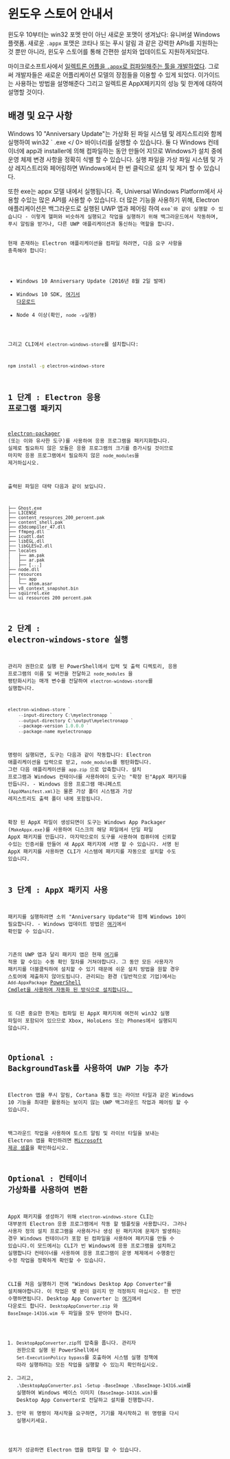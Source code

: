 # 윈도우 스토어 안내서

윈도우 10부터는 win32 포멧 만이 아닌 새로운 포맷이 생겨났다: 유니버셜 Windows 플랫폼. 새로운 `.appx` 포맷은 코타나 또는 푸시 알림 과 같은 강력한 APIs를 지원하는 것 뿐만 아니라, 윈도우 스토어를 통해 간편한 설치와 업데이트도 지원하게되었다.

마이크로소프트사에서 [일렉트론 어플을 `.appx`로 컴파일해주는 툴을 개발하였다](https://github.com/catalystcode/electron-windows-store). 그로써 개발자들은 새로운 어플리케이션 모델의 장점들을 이용할 수 있게 되었다. 이가이드는 사용하는 방법을 설명해준다 그리고 일렉트론 AppX페키지의 성능 및 한계에 대하여 설명할 것이다.

## 배경 및 요구 사항

Windows 10 "Anniversary Update"는 가상화 된 파일 시스템 및 레지스트리와 함께 실행하여 win32 ` .exe </ 0> 바이너리를 실행할 수 있습니다. 둘 다 Windows 컨테이너에 app과 installer에 의해 컴파일하는 동안 만들어 지므로 Windows가 설치 중에 운영 체제 변경 사항을 정확히 식별 할 수 있습니다. 실행 파일을 가상 파일 시스템 및 가상 레지스트리와 페어링하면 Windows에서 한 번 클릭으로 설치 및 제거 할 수 있습니다.</p>

<p spaces-before="0">또한 exe는 appx 모델 내에서 실행됩니다. 즉, Universal Windows Platform에서 사용할 수있는 많은 API를 사용할 수 있습니다.  더 많은 기능을 사용하기 위해, Electron 애플리케이션은 백그라운드로 실행된 UWP 앱과 페어링 하여  <code>exe`와 같이 실행할 수 있습니다 - 이렇게 헬퍼와 비슷하게 실행되고 작업을 실행하기 위해 백그라운드에서 작동하며, 푸시 알림을 받거나, 다른 UWP 애플리케이션과 통신하는 역할을 합니다.

현재 존재하는 Electron 애플리케이션을 컴파일 하려면, 다음 요구 사항을 충족해야 합니다:

* Windows 10 Anniversary Update (2016년 8월 2일 발매)
* Windows 10 SDK, [여기서 다운로드](https://developer.microsoft.com/en-us/windows/downloads/windows-10-sdk)
* Node 4 이상(확인, `node -v`실행)

그리고 CLI에서 `electron-windows-store`를 설치합니다:

```sh
npm install -g electron-windows-store
```

## 1 단계 : Electron  응용 프로그램 패키지

[electron-packager](https://github.com/electron/electron-packager) (또는 이와 유사한 도구)를 사용하여 응용 프로그램을 패키지화합니다. 실제로 필요하지 않은 모듈은 응용 프로그램의 크기를 증가시킬 것이므로 마지막 응용 프로그램에서 필요하지 않은 `node_modules`을 제거하십시오.

출력된 파일은 대략 다음과 같이 보입니다.

```plaintext
├── Ghost.exe
├── LICENSE
├── content_resources_200_percent.pak
├── content_shell.pak
├── d3dcompiler_47.dll
├── ffmpeg.dll
├── icudtl.dat
├── libEGL.dll
├── libGLESv2.dll
├── locales
│   ├── am.pak
│   ├── ar.pak
│   ├── [...]
├── node.dll
├── resources
│   ├── app
│   └── atom.asar
├── v8_context_snapshot.bin
├── squirrel.exe
└── ui_resources_200_percent.pak
```

## 2 단계 : electron-windows-store 실행

관리자 권한으로 실행 된 PowerShell에서 입력 및 출력 디렉토리, 응용 프로그램의 이름 및 버전을 전달하고 `node_modules` 을 평탄화시키는 매개 변수를 전달하여 `electron-windows-store`를 실행합니다.

```powershell
electron-windows-store `
    --input-directory C:\myelectronapp `
    --output-directory C:\output\myelectronapp `
    --package-version 1.0.0.0 `
    --package-name myelectronapp
```

명령이 실행되면, 도구는 다음과 같이 작동합니다: Electron 애플리케이션을 입력으로 받고, `node_modules`를 평탄화합니다. 그런 다음 애플리케이션을 `app.zip `으로 압축합니다. 설치 프로그램과 Windows 컨테이너를 사용하여이 도구는 "확장 된"AppX 패키지를 만듭니다. - Windows 응용 프로그램 매니페스트 (`AppXManifest.xml`)는 물론 가상 폴더 시스템과 가상 레지스트리도 출력 폴더 내에 포함됩니다.

확장 된 AppX 파일이 생성되면이 도구는 Windows App Packager (`MakeAppx.exe`)를 사용하여 디스크의 해당 파일에서 단일 파일 AppX 패키지를 만듭니다. 마지막으로이 도구를 사용하여 컴퓨터에 신뢰할 수있는 인증서를 만들어 새 AppX 패키지에 서명 할 수 있습니다. 서명 된 AppX 패키지를 사용하면 CLI가 시스템에 패키지를 자동으로 설치할 수도 있습니다.

## 3 단계 : AppX 패키지 사용

패키지를 실행하려면 소위 "Anniversary Update"와 함께 Windows 10이 필요합니다. - Windows 업데이트 방법은 [여기](https://blogs.windows.com/windowsexperience/2016/08/02/how-to-get-the-windows-10-anniversary-update)에서 확인할 수 있습니다.

기존의 UWP 앱과 달리 패키지 앱은 현재 [여기](https://developer.microsoft.com/en-us/windows/projects/campaigns/desktop-bridge)를 적용 할 수있는 수동 확인 절차를 거쳐야합니다. 그 동안 모든 사용자가 패키지를 더블클릭하여 설치할 수 있기 때문에 쉬운 설치 방법을 원할 경우 스토어에 제출하지 않아도됩니다. 관리되는 환경 (일반적으로 기업)에서는 `Add-AppxPackage` [PowerShell Cmdlet을 사용하여 자동화 된 방식으로 설치합니다. ](https://technet.microsoft.com/en-us/library/hh856048.aspx)

또 다른 중요한 한계는 컴파일 된 AppX 패키지에 여전히 win32 실행 파일이 포함되어 있으므로 Xbox, HoloLens 또는 Phones에서 실행되지 않습니다.

## Optional : BackgroundTask를 사용하여 UWP 기능 추가
Electron 앱을 푸시 알림, Cortana 통합 또는 라이브 타일과 같은 Windows 10 기능을 최대한 활용하는 보이지 않는 UWP 백그라운드 작업과 페어링 할 수 있습니다.

백그라운드 작업을 사용하여 토스트 알림 및 라이브 타일을 보내는 Electron 앱을 확인하려면 [Microsoft 제공 샘플](https://github.com/felixrieseberg/electron-uwp-background)을 확인하십시오.

## Optional : 컨테이너 가상화를 사용하여 변환

AppX 패키지를 생성하기 위해 `electron-windows-store` CLI는 대부분의 Electron  응용 프로그램에서 작동 할 템플릿을 사용합니다. 그러나 사용자 정의 설치 프로그램을 사용하거나 생성 된 패키지에 문제가 발생하는 경우 Windows 컨테이너가 포함 된 컴파일을 사용하여 패키지를 만들 수 있습니다.이 모드에서는 CLI가 빈 Windows에 응용 프로그램을 설치하고 실행합니다 컨테이너를 사용하여 응용 프로그램이 운영 체제에서 수행중인 수정 작업을 정확하게 확인할 수 있습니다.

CLI를 처음 실행하기 전에 "Windows Desktop App Converter"를 설치해야합니다. 이 작업은 몇 분이 걸리지 만 걱정하지 마십시오. 한 번만 수행하면됩니다. Desktop App Converter 는 [여기](https://docs.microsoft.com/en-us/windows/uwp/porting/desktop-to-uwp-run-desktop-app-converter)에서 다운로드 합니다. `DesktopAppConverter.zip` 와 `BaseImage-14316.wim` 두 파일을 모두 받아야 합니다.

1. `DesktopAppConverter.zip`의 압축을 풉니다. 관리자 권한으로 실행 된 PowerShell에서 `Set-ExecutionPolicy bypass`를 호출하여 시스템 실행 정책에 따라 실행하려는 모든 작업을 실행할 수 있는지 확인하십시오.
2. 그리고, `.\DesktopAppConverter.ps1 -Setup -BaseImage .\BaseImage-14316.wim`를 실행하여 Windows 베이스 이미지 (`BaseImage-14316.wim`)를 Desktop App Converter로 전달하고 설치를 진행합니다.
3. 만약 위 명령이 재시작을 요구하면, 기기를 재시작하고 위 명령을 다시 실행시키세요.

설치가 성공하면 Electron 앱을 컴파일 할 수 있습니다.
